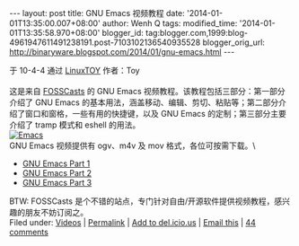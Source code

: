 --- layout: post title: GNU Emacs 视频教程 date:
'2014-01-01T13:35:00.007+08:00' author: Wenh Q tags: modified\_time:
'2014-01-01T13:35:58.970+08:00' blogger\_id:
tag:blogger.com,1999:blog-4961947611491238191.post-7103102136540935528
blogger\_orig\_url:
http://binaryware.blogspot.com/2014/01/gnu-emacs.html ---

于 10-4-4 通过 [LinuxTOY](http://linuxtoy.org/) 作者：Toy\
\
这是来自 [FOSSCasts](http://fosscasts.com/) 的 GNU Emacs
视频教程。该教程包括三部分：第一部分介绍了 GNU Emacs
的基本用法，涵盖移动、编辑、剪切、粘贴等；第二部分介绍了窗口和窗格，一些有用的快捷键，以及
GNU Emacs 的定制；第三部分主要介绍了 tramp 模式和 eshell 的用法。 \
[![Emacs](http://linuxtoy.org/images/2010/04/emacs-video-thumb.png)](http://linuxtoy.org/images/2010/04/emacs-video.png)\
GNU Emacs 视频提供有 ogv、m4v 及 mov 格式，各位可按需下载。\

-   [GNU Emacs Part
    1](http://fosscasts.com/screencasts/27-GNU-Emacs-Part-1)
-   [GNU Emacs Part
    2](http://fosscasts.com/screencasts/28-GNU-Emacs-Part-2)
-   [GNU Emacs Part
    3](http://fosscasts.com/screencasts/29-GNU-Emacs-Part-3)

BTW: FOSSCasts
是个不错的站点，专门针对自由/开源软件提供视频教程，感兴趣的朋友不妨订阅之。\
Filed under:
[Videos](http://linuxtoy.org/category/videos "View all posts in Videos")
| [Permalink](http://linuxtoy.org/archives/gnu-emacs-screencasts.html) |
[Add to
del.icio.us](http://delicious.com/save?url=http://linuxtoy.org/archives/gnu-emacs-screencasts.html&title=GNU%20Emacs%20%E8%A7%86%E9%A2%91%E6%95%99%E7%A8%8B)
| [Email
this](mailto:?Subject=Check+This+Out&body=I+think+you%27ll+like+this%3A+http%3A%2F%2Flinuxtoy.org%2Farchives%2Fgnu-emacs-screencasts.html)
| [44
comments](http://linuxtoy.org/archives/gnu-emacs-screencasts.html#comments)

